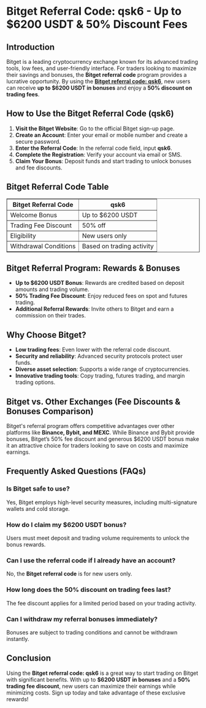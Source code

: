 <h1>Bitget Referral Code: qsk6 - Up to $6200 USDT & 50% Discount Fees</h1>
<h2>Introduction</h2>
<p>Bitget is a leading cryptocurrency exchange known for its advanced trading tools, low fees, and user-friendly interface. For traders looking to maximize their savings and bonuses, the <strong>Bitget referral code</strong> program provides a lucrative opportunity. By using the <strong><a href="https://partner.bitget.com/bg/LP3S5U" target="_blank">Bitget referral code: qsk6</a></strong>, new users can receive <strong>up to $6200 USDT in bonuses</strong> and enjoy a <strong>50% discount on trading fees</strong>.</p>

<h2>How to Use the Bitget Referral Code (qsk6)</h2>
<ol>
    <li><strong>Visit the Bitget Website</strong>: Go to the official Bitget sign-up page.</li>
    <li><strong>Create an Account</strong>: Enter your email or mobile number and create a secure password.</li>
    <li><strong>Enter the Referral Code</strong>: In the referral code field, input <strong>qsk6</strong>.</li>
    <li><strong>Complete the Registration</strong>: Verify your account via email or SMS.</li>
    <li><strong>Claim Your Bonus</strong>: Deposit funds and start trading to unlock bonuses and fee discounts.</li>
</ol>

<h2>Bitget Referral Code Table</h2>
<table border="1">
    <tr>
        <th>Bitget Referral Code</th>
        <th>qsk6</th>
    </tr>
    <tr>
        <td>Welcome Bonus</td>
        <td>Up to $6200 USDT</td>
    </tr>
    <tr>
        <td>Trading Fee Discount</td>
        <td>50% off</td>
    </tr>
    <tr>
        <td>Eligibility</td>
        <td>New users only</td>
    </tr>
    <tr>
        <td>Withdrawal Conditions</td>
        <td>Based on trading activity</td>
    </tr>
</table>

<h2>Bitget Referral Program: Rewards & Bonuses</h2>
<ul>
    <li><strong>Up to $6200 USDT Bonus</strong>: Rewards are credited based on deposit amounts and trading volume.</li>
    <li><strong>50% Trading Fee Discount</strong>: Enjoy reduced fees on spot and futures trading.</li>
    <li><strong>Additional Referral Rewards</strong>: Invite others to Bitget and earn a commission on their trades.</li>
</ul>

<h2>Why Choose Bitget?</h2>
<ul>
    <li><strong>Low trading fees</strong>: Even lower with the referral code discount.</li>
    <li><strong>Security and reliability</strong>: Advanced security protocols protect user funds.</li>
    <li><strong>Diverse asset selection</strong>: Supports a wide range of cryptocurrencies.</li>
    <li><strong>Innovative trading tools</strong>: Copy trading, futures trading, and margin trading options.</li>
</ul>

<h2>Bitget vs. Other Exchanges (Fee Discounts & Bonuses Comparison)</h2>
<p>Bitget's referral program offers competitive advantages over other platforms like <strong>Binance, Bybit, and MEXC</strong>. While Binance and Bybit provide bonuses, Bitget’s 50% fee discount and generous $6200 USDT bonus make it an attractive choice for traders looking to save on costs and maximize earnings.</p>

<h2>Frequently Asked Questions (FAQs)</h2>
<h3>Is Bitget safe to use?</h3>
<p>Yes, Bitget employs high-level security measures, including multi-signature wallets and cold storage.</p>

<h3>How do I claim my $6200 USDT bonus?</h3>
<p>Users must meet deposit and trading volume requirements to unlock the bonus rewards.</p>

<h3>Can I use the referral code if I already have an account?</h3>
<p>No, the <strong>Bitget referral code</strong> is for new users only.</p>

<h3>How long does the 50% discount on trading fees last?</h3>
<p>The fee discount applies for a limited period based on your trading activity.</p>

<h3>Can I withdraw my referral bonuses immediately?</h3>
<p>Bonuses are subject to trading conditions and cannot be withdrawn instantly.</p>

<h2>Conclusion</h2>
<p>Using the <strong>Bitget referral code: qsk6</strong> is a great way to start trading on Bitget with significant benefits. With up to <strong>$6200 USDT in bonuses</strong> and a <strong>50% trading fee discount</strong>, new users can maximize their earnings while minimizing costs. Sign up today and take advantage of these exclusive rewards!</p>

